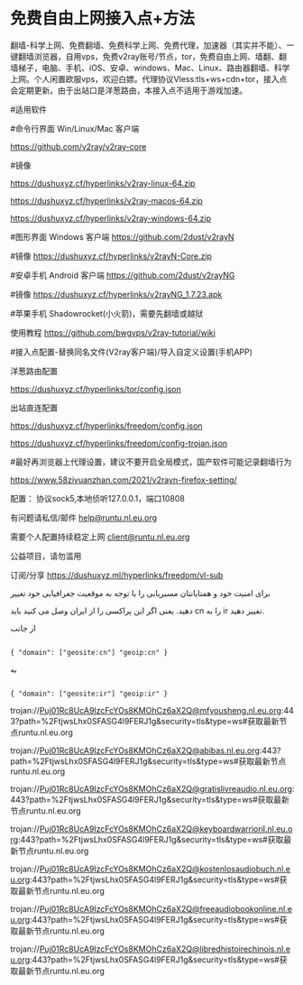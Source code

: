 # 免费自由上网接入点+方法
翻墙-科学上网、免费翻墙、免费科学上网、免费代理，加速器（其实并不能）、一键翻墙浏览器，自用vps，免费v2ray账号/节点，tor，免费自由上网、墙翻、翻墙梯子，电脑、手机、iOS、安卓、windows、Mac、Linux、路由器翻墙、科学上网。个人闲置欧服vps，欢迎白嫖。代理协议Vless:tls+ws+cdn+tor，接入点会定期更新。由于出站口是洋葱路由，本接入点不适用于游戏加速。

#适用软件 

#命令行界面 Win/Linux/Mac 客户端

https://github.com/v2ray/v2ray-core

#镜像

https://dushuxyz.cf/hyperlinks/v2ray-linux-64.zip

https://dushuxyz.cf/hyperlinks/v2ray-macos-64.zip

https://dushuxyz.cf/hyperlinks/v2ray-windows-64.zip

#图形界面 Windows 客户端
https://github.com/2dust/v2rayN

#镜像
https://dushuxyz.cf/hyperlinks/v2rayN-Core.zip

#安卓手机 Android 客户端
https://github.com/2dust/v2rayNG

#镜像
https://dushuxyz.cf/hyperlinks/v2rayNG_1.7.23.apk

#苹果手机 Shadowrocket(小火箭)，需要先翻墙或越狱

使用教程
https://github.com/bwgvps/v2ray-tutorial/wiki

#接入点配置-替换同名文件(V2ray客户端)/导入自定义设置(手机APP)

洋葱路由配置

https://dushuxyz.cf/hyperlinks/tor/config.json

出站直连配置

https://dushuxyz.cf/hyperlinks/freedom/config.json

https://dushuxyz.cf/hyperlinks/freedom/config-trojan.json


#最好再浏览器上代理设置，建议不要开启全局模式，国产软件可能记录翻墙行为

https://www.58ziyuanzhan.com/2021/v2rayn-firefox-setting/

配置： 协议sock5,本地侦听127.0.0.1，端口10808

有问题请私信/邮件
help@runtu.nl.eu.org

需要个人配置持续稳定上网
client@runtu.nl.eu.org

公益项目，请勿滥用

订阅/分享
https://dushuxyz.ml/hyperlinks/freedom/vl-sub

برای امنیت خود و همتایانتان مسیریابی را با توجه به موقعیت جغرافیایی خود تغییر           

دهید. یعنی اگر این پراکسی را از ایران وصل می کنید باید cn را به ir تغییر دهید.

از جانب
                                                                                                                 
                                                                                                                 { "domain": ["geosite:cn"] "geoip:cn" } 
 به
                                                                                                                 
                                                                                                                 { "domain": ["geosite:ir"] "geoip:ir" } 


trojan://Puj01Rc8UcA9IzcFcYOs8KMOhCz6aX2Q@mfyousheng.nl.eu.org:443?path=%2FtjwsLhx0SFASG4l9FERJ1g&security=tls&type=ws#获取最新节点runtu.nl.eu.org

trojan://Puj01Rc8UcA9IzcFcYOs8KMOhCz6aX2Q@abibas.nl.eu.org:443?path=%2FtjwsLhx0SFASG4l9FERJ1g&security=tls&type=ws#获取最新节点runtu.nl.eu.org

trojan://Puj01Rc8UcA9IzcFcYOs8KMOhCz6aX2Q@gratislivreaudio.nl.eu.org:443?path=%2FtjwsLhx0SFASG4l9FERJ1g&security=tls&type=ws#获取最新节点runtu.nl.eu.org

trojan://Puj01Rc8UcA9IzcFcYOs8KMOhCz6aX2Q@keyboardwarrioril.nl.eu.org:443?path=%2FtjwsLhx0SFASG4l9FERJ1g&security=tls&type=ws#获取最新节点runtu.nl.eu.org

trojan://Puj01Rc8UcA9IzcFcYOs8KMOhCz6aX2Q@kostenlosaudiobuch.nl.eu.org:443?path=%2FtjwsLhx0SFASG4l9FERJ1g&security=tls&type=ws#获取最新节点runtu.nl.eu.org

trojan://Puj01Rc8UcA9IzcFcYOs8KMOhCz6aX2Q@freeaudiobookonline.nl.eu.org:443?path=%2FtjwsLhx0SFASG4l9FERJ1g&security=tls&type=ws#获取最新节点runtu.nl.eu.org

trojan://Puj01Rc8UcA9IzcFcYOs8KMOhCz6aX2Q@libredhistoirechinois.nl.eu.org:443?path=%2FtjwsLhx0SFASG4l9FERJ1g&security=tls&type=ws#获取最新节点runtu.nl.eu.org

